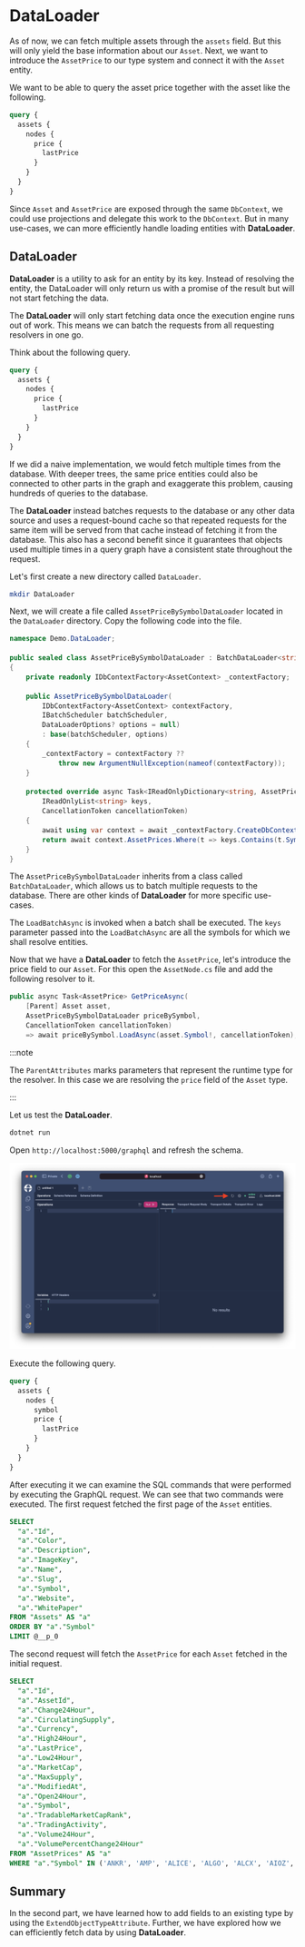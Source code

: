 # DataLoader

As of now, we can fetch multiple assets through the `assets` field. But this will only yield the base information about our `Asset`. Next, we want to introduce the `AssetPrice` to our type system and connect it with the `Asset` entity.

We want to be able to query the asset price together with the asset like the following.

```graphql
query {
  assets {
    nodes {
      price {
        lastPrice
      }
    }
  }
}
```

Since `Asset` and `AssetPrice` are exposed through the same `DbContext`, we could use projections and delegate this work to the `DbContext`. But in many use-cases, we can more efficiently handle loading entities with **DataLoader**.

## DataLoader

**DataLoader** is a utility to ask for an entity by its key. Instead of resolving the entity, the DataLoader will only return us with a promise of the result but will not start fetching the data.

The **DataLoader** will only start fetching data once the execution engine runs out of work. This means we can batch the requests from all requesting resolvers in one go.

Think about the following query.

```graphql
query {
  assets {
    nodes {
      price {
        lastPrice
      }
    }
  }
}
```

If we did a naive implementation, we would fetch multiple times from the database. With deeper trees, the same price entities could also be connected to other parts in the graph and exaggerate this problem, causing hundreds of queries to the database.

The **DataLoader** instead batches requests to the database or any other data source and uses a request-bound cache so that repeated requests for the same item will be served from that cache instead of fetching it from the database. This also has a second benefit since it guarantees that objects used multiple times in a query graph have a consistent state throughout the request.

Let's first create a new directory called `DataLoader`.

```bash
mkdir DataLoader
```

Next, we will create a file called `AssetPriceBySymbolDataLoader` located in the `DataLoader` directory.
Copy the following code into the file.

```csharp title="/DataLoader/AssetPriceBySymbolDataLoader.cs"
namespace Demo.DataLoader;

public sealed class AssetPriceBySymbolDataLoader : BatchDataLoader<string, AssetPrice>
{
    private readonly IDbContextFactory<AssetContext> _contextFactory;

    public AssetPriceBySymbolDataLoader(
        IDbContextFactory<AssetContext> contextFactory,
        IBatchScheduler batchScheduler,
        DataLoaderOptions? options = null)
        : base(batchScheduler, options)
    {
        _contextFactory = contextFactory ??
            throw new ArgumentNullException(nameof(contextFactory));
    }

    protected override async Task<IReadOnlyDictionary<string, AssetPrice>> LoadBatchAsync(
        IReadOnlyList<string> keys,
        CancellationToken cancellationToken)
    {
        await using var context = await _contextFactory.CreateDbContextAsync(cancellationToken);
        return await context.AssetPrices.Where(t => keys.Contains(t.Symbol)).ToDictionaryAsync(t => t.Symbol!, cancellationToken);
    }
}
```

The `AssetPriceBySymbolDataLoader` inherits from a class called `BatchDataLoader`, which allows us to batch multiple requests to the database. There are other kinds of **DataLoader** for more specific use-cases.

The `LoadBatchAsync` is invoked when a batch shall be executed. The `keys` parameter passed into the `LoadBatchAsync` are all the symbols for which we shall resolve entities.

Now that we have a **DataLoader** to fetch the `AssetPrice`, let's introduce the price field to our `Asset`. For this open the `AssetNode.cs` file and add the following resolver to it.

```csharp
public async Task<AssetPrice> GetPriceAsync(
    [Parent] Asset asset,
    AssetPriceBySymbolDataLoader priceBySymbol,
    CancellationToken cancellationToken)
    => await priceBySymbol.LoadAsync(asset.Symbol!, cancellationToken);
```

:::note

The `ParentAttributes` marks parameters that represent the runtime type for the resolver. In this case we are resolving the `price` field of the `Asset` type.

:::

Let us test the **DataLoader**.

```bash
dotnet run
```

Open `http://localhost:5000/graphql` and refresh the schema.

![Banana Cake Pop - Refresh Schema](../images/example2-part1-bcp1.png)

Execute the following query.

```graphql
query {
  assets {
    nodes {
      symbol
      price {
        lastPrice
      }
    }
  }
}
```

After executing it we can examine the SQL commands that were performed by executing the GraphQL request.
We can see that two commands were executed. The first request fetched the first page of the `Asset` entities.

```sql
SELECT
  "a"."Id",
  "a"."Color",
  "a"."Description",
  "a"."ImageKey",
  "a"."Name",
  "a"."Slug",
  "a"."Symbol",
  "a"."Website",
  "a"."WhitePaper"
FROM "Assets" AS "a"
ORDER BY "a"."Symbol"
LIMIT @__p_0
```

The second request will fetch the `AssetPrice` for each `Asset` fetched in the initial request.

```sql
SELECT
  "a"."Id",
  "a"."AssetId",
  "a"."Change24Hour",
  "a"."CirculatingSupply",
  "a"."Currency",
  "a"."High24Hour",
  "a"."LastPrice",
  "a"."Low24Hour",
  "a"."MarketCap",
  "a"."MaxSupply",
  "a"."ModifiedAt",
  "a"."Open24Hour",
  "a"."Symbol",
  "a"."TradableMarketCapRank",
  "a"."TradingActivity",
  "a"."Volume24Hour",
  "a"."VolumePercentChange24Hour"
FROM "AssetPrices" AS "a"
WHERE "a"."Symbol" IN ('ANKR', 'AMP', 'ALICE', 'ALGO', 'ALCX', 'AIOZ', 'AERGO', 'ADA', 'ACH', 'AAVE')
```

## Summary

In the second part, we have learned how to add fields to an existing type by using the `ExtendObjectTypeAttribute`. Further, we have explored how we can efficiently fetch data by using **DataLoader**.